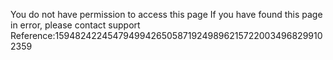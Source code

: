You do not have permission to access this page If you have found this page in error, please contact support Reference:1594824224547949942650587192498962157220034968299102359